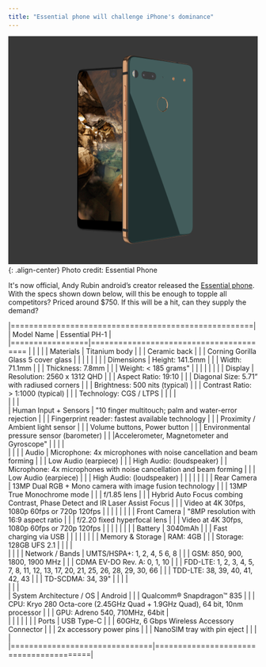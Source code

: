 ```yaml
---
title: "Essential phone will challenge iPhone's dominance"
---
```

 
![center-aligned-image](/assets/images/essential1.jpg){: .align-center} 
 Photo credit: Essential Phone
 
It's now official, Andy Rubin android’s creator released the [Essential phone](https://www.essential.com/). With the specs shown down below, will this be enough to topple all competitors? Priced around $750. If this will be a hit, can they supply the demand? 
  






|=====================================================|
| Model Name  |	Essential PH-1                         |
|=================|======================================== |
|              |                                      |
| Materials   |	Titanium body                         |
|              |     Ceramic back                          |
|             |  Corning Gorilla Glass 5 cover glass |
|             |                                        |
|              |                                  |
|  Dimensions |	Height: 141.5mm                       |
|           |      Width: 71.1mm                      |
|            |      Thickness: 7.8mm                  |
|            |      Weight: < 185 grams"              |
|             |                                       |
|             |                                        |
| Display   |   Resolution: 2560 x 1312 QHD       |
|             |  Aspect Ratio: 19:10                                   |
|             |  Diagonal Size: 5.71” with radiused corners                                    |
|              |   Brightness: 500 nits (typical)   |
 |            |     Contrast Ratio: > 1:1000 (typical)  |
|	            |   Technology: CGS / LTPS       |
|                 |                             |                   
 |                 |                              |                  
|   Human Input + Sensors   |   	"10 finger multitouch; palm and water-error rejection   |
 |                           | Fingerprint reader: fastest available technology     |
  |                         | Proximity / Ambient light sensor   |
  |                         |  Volume buttons, Power button  |
   |                        |   Environmental pressure sensor (barometer)  |
    |                        |Accelerometer, Magnetometer and Gyroscope"   |
 |                            |                                     |                           
|                                |                                  |
| Audio                    | 	Microphone: 4x microphones with noise cancellation and beam forming |
 |                         |  Low Audio (earpiece)  |
 |                         |  High Audio: (loudspeaker)
 |                          |    Microphone: 4x microphones with noise cancellation and beam forming  |
  |                         |   Low Audio (earpiece)   |
   |                        |   High Audio: (loudspeaker)  |
|                            |                             |
|                                 |            |
| Rear Camera                 |   13MP Dual RGB + Mono camera with image fusion technology  |
|                             |  13MP True Monochrome mode  |
 |                            | f/1.85 lens  |
  |                           | Hybrid Auto Focus combing Contrast, Phase Detect and IR Laser Assist Focus |
   |                          |  Video at 4K 30fps, 1080p 60fps or 720p 120fps   |
  |                           |                         |
  |                           |                          |
| Front Camera	                             |  "8MP resolution with 16:9 aspect ratio   |
 |                            |   f/2.20 fixed hyperfocal lens    |
  |                           |   Video at 4K 30fps, 1080p 60fps or 720p 120fps    |
|                             |                                |
|                            |                      |
| Battery	                      |   3040mAh      |
|	                          |       Fast charging via USB   |
 |                           |                              |
	|                      |                 |
| Memory & Storage              |      RAM: 4GB   |
 |                             |    Storage: 128GB UFS 2.1     |
|                               |                           |	
|                              |                              |
|  Network / Bands	              |      UMTS/HSPA+: 1, 2, 4, 5 6, 8   |
 |                              |   GSM: 850, 900, 1800, 1900 MHz   |
 |                             |  CDMA EV-DO Rev. A: 0, 1, 10  |
 |                              |  FDD-LTE: 1, 2, 3, 4, 5, 7, 8, 11, 12, 13, 17, 20, 21, 25, 26, 28, 29, 30, 66  |
   |                            |  TDD-LTE: 38, 39, 40, 41, 42, 43  |
    |                          |    TD-SCDMA: 34, 39"   |
 |                    |                        |   
  |                    |                      |  
| System Architecture / OS       |     Android     |
 |                             |      Qualcomm® Snapdragon™ 835   |
   |                           |      CPU: Kryo 280 Octa-core (2.45GHz Quad + 1.9GHz Quad), 64 bit, 10nm processor |
    |                           |      GPU: Adreno 540, 710MHz, 64bit   |   
 |                       |            |
 |                          |          |
 | Ports                         |    USB Type-C  |
  |                              |     60GHz, 6 Gbps Wireless Accessory Connector  |
    |                          |      2x accessory power pins  |
     |                         |      NanoSIM tray with pin eject |
     |                           |                      |         
|===============================|========================================|                                    
 
	



